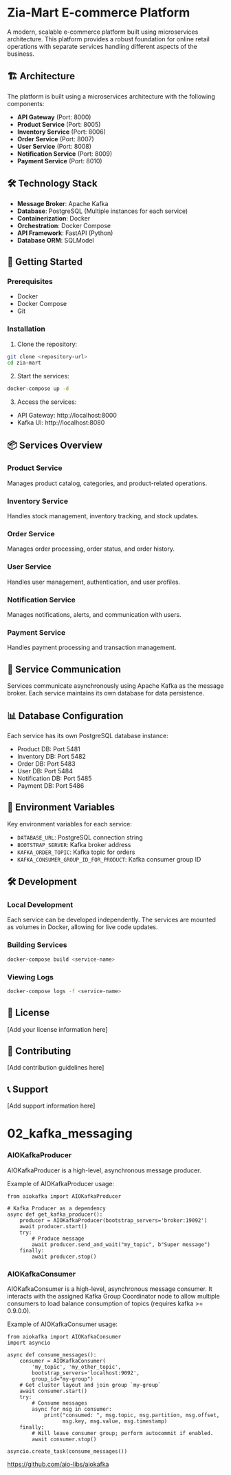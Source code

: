 # Zia-Mart E-commerce Platform

A modern, scalable e-commerce platform built using microservices architecture. This platform provides a robust foundation for online retail operations with separate services handling different aspects of the business.

## 🏗️ Architecture

The platform is built using a microservices architecture with the following components:

- **API Gateway** (Port: 8000)
- **Product Service** (Port: 8005)
- **Inventory Service** (Port: 8006)
- **Order Service** (Port: 8007)
- **User Service** (Port: 8008)
- **Notification Service** (Port: 8009)
- **Payment Service** (Port: 8010)

## 🛠️ Technology Stack

- **Message Broker**: Apache Kafka
- **Database**: PostgreSQL (Multiple instances for each service)
- **Containerization**: Docker
- **Orchestration**: Docker Compose
- **API Framework**: FastAPI (Python)
- **Database ORM**: SQLModel

## 🚀 Getting Started

### Prerequisites

- Docker
- Docker Compose
- Git

### Installation

1. Clone the repository:
```bash
git clone <repository-url>
cd zia-mart
```

2. Start the services:
```bash
docker-compose up -d
```

3. Access the services:
- API Gateway: http://localhost:8000
- Kafka UI: http://localhost:8080

## 📦 Services Overview

### Product Service
Manages product catalog, categories, and product-related operations.

### Inventory Service
Handles stock management, inventory tracking, and stock updates.

### Order Service
Manages order processing, order status, and order history.

### User Service
Handles user management, authentication, and user profiles.

### Notification Service
Manages notifications, alerts, and communication with users.

### Payment Service
Handles payment processing and transaction management.

## 🔄 Service Communication

Services communicate asynchronously using Apache Kafka as the message broker. Each service maintains its own database for data persistence.

## 📊 Database Configuration

Each service has its own PostgreSQL database instance:
- Product DB: Port 5481
- Inventory DB: Port 5482
- Order DB: Port 5483
- User DB: Port 5484
- Notification DB: Port 5485
- Payment DB: Port 5486

## 🔐 Environment Variables

Key environment variables for each service:
- `DATABASE_URL`: PostgreSQL connection string
- `BOOTSTRAP_SERVER`: Kafka broker address
- `KAFKA_ORDER_TOPIC`: Kafka topic for orders
- `KAFKA_CONSUMER_GROUP_ID_FOR_PRODUCT`: Kafka consumer group ID

## 🛠️ Development

### Local Development
Each service can be developed independently. The services are mounted as volumes in Docker, allowing for live code updates.

### Building Services
```bash
docker-compose build <service-name>
```

### Viewing Logs
```bash
docker-compose logs -f <service-name>
```

## 📝 License

[Add your license information here]

## 👥 Contributing

[Add contribution guidelines here]

## 📞 Support

[Add support information here]

# 02_kafka_messaging

### AIOKafkaProducer

AIOKafkaProducer is a high-level, asynchronous message producer.

Example of AIOKafkaProducer usage:

```
from aiokafka import AIOKafkaProducer

# Kafka Producer as a dependency
async def get_kafka_producer():
    producer = AIOKafkaProducer(bootstrap_servers='broker:19092')
    await producer.start()
    try:
        # Produce message
        await producer.send_and_wait("my_topic", b"Super message")
    finally:
        await producer.stop()
```

### AIOKafkaConsumer
AIOKafkaConsumer is a high-level, asynchronous message consumer. It interacts with the assigned Kafka Group Coordinator node to allow multiple consumers to load balance consumption of topics (requires kafka >= 0.9.0.0).

Example of AIOKafkaConsumer usage:

```
from aiokafka import AIOKafkaConsumer
import asyncio

async def consume_messages():
    consumer = AIOKafkaConsumer(
        'my_topic', 'my_other_topic',
        bootstrap_servers='localhost:9092',
        group_id="my-group")
    # Get cluster layout and join group `my-group`
    await consumer.start()
    try:
        # Consume messages
        async for msg in consumer:
            print("consumed: ", msg.topic, msg.partition, msg.offset,
                  msg.key, msg.value, msg.timestamp)
    finally:
        # Will leave consumer group; perform autocommit if enabled.
        await consumer.stop()

asyncio.create_task(consume_messages())
```

https://github.com/aio-libs/aiokafka